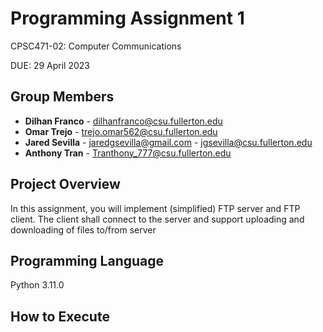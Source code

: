 # Programming Assignment 1
CPSC471-02: Computer Communications

DUE: 29 April 2023 

## Group Members

- **Dilhan Franco** - dilhanfranco@csu.fullerton.edu
- **Omar Trejo** - trejo.omar562@csu.fullerton.edu
- **Jared Sevilla** - jaredgsevilla@gmail.com
                    - jgsevilla@csu.fullerton.edu
- **Anthony Tran**  - Tranthony_777@csu.fullerton.edu
  
## Project Overview
In this assignment, you will implement (simplified) FTP server and FTP client. The client shall
connect to the server and support uploading and downloading of files to/from server

## Programming Language
Python 3.11.0

## How to Execute
```

```
